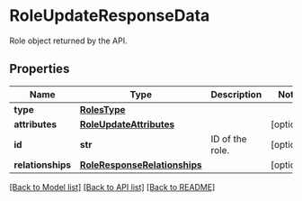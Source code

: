 # RoleUpdateResponseData

Role object returned by the API.

## Properties

| Name              | Type                                                          | Description     | Notes      |
| ----------------- | ------------------------------------------------------------- | --------------- | ---------- |
| **type**          | [**RolesType**](RolesType.md)                                 |                 |
| **attributes**    | [**RoleUpdateAttributes**](RoleUpdateAttributes.md)           |                 | [optional] |
| **id**            | **str**                                                       | ID of the role. | [optional] |
| **relationships** | [**RoleResponseRelationships**](RoleResponseRelationships.md) |                 | [optional] |

[[Back to Model list]](README.md#documentation-for-models) [[Back to API list]](README.md#documentation-for-api-endpoints) [[Back to README]](README.md)

